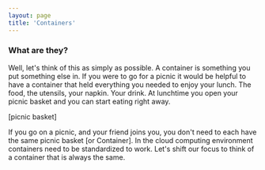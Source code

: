 ```yaml
---
layout: page
title: 'Containers'
---
```


### What are they?
Well, let's think of this as simply as possible. A container is something you put something else in. If you were to go for a picnic it would be helpful to have a container that held everything you needed to enjoy your lunch. The food, the utensils, your napkin. Your drink. At lunchtime you open your picnic basket and you can start eating right away.  

[picnic basket] 

If you go on a picnic, and your friend joins you, you don't need to each have the same picnic basket [or Container]. In the cloud computing environment containers need to be standardized to work. Let's shift our focus to think of a container that is always the same.  